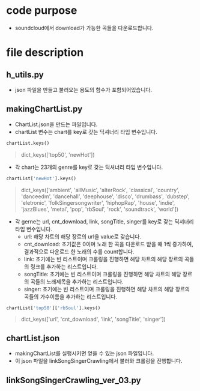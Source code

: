 # code purpose
- soundcloud에서 download가 가능한 곡들을 다운로드합니다.

# file description
## h_utils.py
- json 파일을 만들고 불러오는 용도의 함수가 포함되어있습니다.

## makingChartList.py
- ChartList.json을 만드는 파일입니다.
- chartList 변수는 chart를 key로 갖는 딕셔너리 타입 변수입니다.
```python
chartList.keys()
```
> dict_keys(['top50', 'newHot'])

- 각 chart는 23개의 genre를 key로 갖는 딕셔너리 타입 변수입니다.
```python
chartList['newHot'].keys()
```
> dict_keys(['ambient', 'allMusic', 'alterRock', 'classical', 'country', 'danceedm', 'dancehall', 'deephouse', 'disco', 'drumbass', 'dubstep', 'eletronic', 'folkSingersongwriter', 'hiphopRap', 'house', 'indie', 'jazzBlues', 'metal', 'pop', 'rbSoul', 'rock', 'soundtrack', 'world'])

- 각 gerne는 url, cnt_download, link, songTitle, singer를 key로 갖는 딕셔너리 타입 변수입니다.
	- url: 해당 차트의 해당 장르의 url을 value로 갖습니다.
	- cnt_download: 초기값은 0이며 노래 한 곡을 다운로드 받을 때 1씩 증가하여, 결과적으로 다운로드 한 노래의 수를 count합니다.
	- link: 초기에는 빈 리스트이며 크롤링을 진행하면 해당 차트의 해당 장르의 곡들의 링크를 추가하는 리스트입니다.
	- songTitle: 초기에는 빈 리스트이며 크롤링을 진행하면 해당 차트의 해당 장르의 곡들의 노래제목을 추가하는 리스트입니다.
	- singer: 초기에는 빈 리스트이며 크롤링을 진행하면 해당 차트의 해당 장르의 곡들의 가수이름을 추가하는 리스트입니다.
```python
chartList['top50']['rbSoul'].keys()
```
> dict_keys(['url', 'cnt_download', 'link', 'songTitle', 'singer'])

## chartList.json
- makingChartList를 실행시키면 얻을 수 있는 json 파일입니다.
- 이 json 파일을 linkSongSingerCrawling에서 불러와 크롤링을 진행합니다.

## linkSongSingerCrawling_ver_03.py
